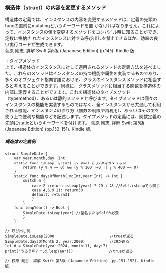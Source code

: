 ### 構造体（struct）の内容を変更するメソッド
構造体の定義では、インスタンスの内容を変更するメソッドは、定義の先頭のfuncの直前にmutatingというキーワードを置 かなければなりません。これによって、インスタンスの値を変更するメソッドをコンパイル時に知ることができ、定数に格納さ  れたインスタンスに対する呼び出しを禁止できるほか、効率の良い実行コードが生成できます。  
荻原 剛志. 詳解 Swift 第5版 (Japanese Edition) (p.149). Kindle 版.   

・タイプメソッド  
上で、構造体のインスタンスに対して適用されるメソッドの定義方法を述べました。これらのメソッドはインスタンスの持つ機能や属性を実装するものであり、多くのオブジェクト指向言語における、クラスのインスタンスメソッドに相当すると考えることができます。同様に、クラスメソッドに相当する関数を構造体の内部に定義することができます。これを構造体のタイプメソッド（typemethod）、あるいは静的メソッドと呼びます。タイプメソッドは個々のインスタンスの機能を実装するものではなく、全インスタンスから共通して利用される機能、インスタンスの作り方（個数の制限や再利用）、あるいはその型を使う上で便利な機能などを記述します。タイプメソッドの定義には、関数定義の先頭にstaticというキーワードを付けます。
荻原 剛志. 詳解 Swift 第5版 (Japanese Edition) (pp.150-151). Kindle 版. 

##### 構造体の定義例  
```
struct SimpleDate {
    var year,month,day: Int 
    static func isLeap(_y:Int) -> Bool { //タイプメソッド
        return (y % 4 == 0) && (y % 100 !=0 || y % 400 == 0) 
    }
    static func daysOfMonth(_m:Int,year:Int) -> Int {
        switch m {
            case 2 :return isLeap(year) ? 29 : 28 //Self.isLeapでも同じ
            case 4,6,9,11: return30 
            default: return31
            }
        }    
    func leapYear() -> Bool {
        SimpleDate.isLeap(year) //型名またはSelfが必要
        }
    }

// 呼び出し例
SimpleDate.isLeap(2000)                        //trueが返る
SimpleDate.daysOfMonth(2, year:2000)           //29が返る
let d = SimpleDate(year:2024, month:11, day:7)
print("うるう年? ",d.leapYear())                //trueが返る

// 荻原 剛志. 詳解 Swift 第5版 (Japanese Edition) (pp.151-152). Kindle 版. 
```